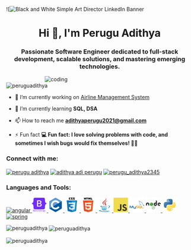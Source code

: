 ![![Black and White Simple Art Director LinkedIn Banner](https://github.com/user-attachments/assets/88b87ef0-7494-4cba-8f98-a67dbdac21f9)

<h1 align="center">Hi 👋, I'm Perugu Adithya</h1>
<h3 align="center">Passionate Software Engineer dedicated to full-stack development, scalable solutions, and mastering emerging technologies.</h3>
<img align="right" alt="coding" width="400" src="https://www.bing.com/th/id/OGC.c4f313e43be092a0faf3ffb61dfd6686?pid=1.7&rurl=https%3a%2f%2fmedia.giphy.com%2fmedia%2fYnS7j9pwnECXLMrI4t%2fgiphy.gif&ehk=wGANNeEeTqIATSfH9A6h73H%2bR%2fghyvDHoUYAmeFvTgU%3d">

<p align="left"> <img src="https://komarev.com/ghpvc/?username=peruguadithya&label=Profile%20views&color=0e75b6&style=flat" alt="peruguadithya" /> </p>

- 🔭 I’m currently working on [Airline Management System](https://github.com/PERUGUADITHYA/AirlineManagementSystem)

- 🌱 I’m currently learning **SQL, DSA**

- 📫 How to reach me **adithyaperugu2021@gmail.com**

- ⚡ Fun fact **💻 Fun fact: I love solving problems with code, and sometimes I wish bugs would fix themselves! 🐛🚀**

<h3 align="left">Connect with me:</h3>
<p align="left">
<a href="https://linkedin.com/in/perugu adithya" target="blank"><img align="center" src="https://raw.githubusercontent.com/rahuldkjain/github-profile-readme-generator/master/src/images/icons/Social/linked-in-alt.svg" alt="perugu adithya" height="30" width="40" /></a>
<a href="https://fb.com/adithya adi perugu" target="blank"><img align="center" src="https://raw.githubusercontent.com/rahuldkjain/github-profile-readme-generator/master/src/images/icons/Social/facebook.svg" alt="adithya adi perugu" height="30" width="40" /></a>
<a href="https://instagram.com/perugu_adithya2345" target="blank"><img align="center" src="https://raw.githubusercontent.com/rahuldkjain/github-profile-readme-generator/master/src/images/icons/Social/instagram.svg" alt="perugu_adithya2345" height="30" width="40" /></a>
</p>

<h3 align="left">Languages and Tools:</h3>
<p align="left"> <a href="https://angular.io" target="_blank" rel="noreferrer"> <img src="https://angular.io/assets/images/logos/angular/angular.svg" alt="angular" width="40" height="40"/> </a> <a href="https://getbootstrap.com" target="_blank" rel="noreferrer"> <img src="https://raw.githubusercontent.com/devicons/devicon/master/icons/bootstrap/bootstrap-plain-wordmark.svg" alt="bootstrap" width="40" height="40"/> </a> <a href="https://www.cprogramming.com/" target="_blank" rel="noreferrer"> <img src="https://raw.githubusercontent.com/devicons/devicon/master/icons/c/c-original.svg" alt="c" width="40" height="40"/> </a> <a href="https://www.w3schools.com/css/" target="_blank" rel="noreferrer"> <img src="https://raw.githubusercontent.com/devicons/devicon/master/icons/css3/css3-original-wordmark.svg" alt="css3" width="40" height="40"/> </a> <a href="https://www.w3.org/html/" target="_blank" rel="noreferrer"> <img src="https://raw.githubusercontent.com/devicons/devicon/master/icons/html5/html5-original-wordmark.svg" alt="html5" width="40" height="40"/> </a> <a href="https://www.java.com" target="_blank" rel="noreferrer"> <img src="https://raw.githubusercontent.com/devicons/devicon/master/icons/java/java-original.svg" alt="java" width="40" height="40"/> </a> <a href="https://developer.mozilla.org/en-US/docs/Web/JavaScript" target="_blank" rel="noreferrer"> <img src="https://raw.githubusercontent.com/devicons/devicon/master/icons/javascript/javascript-original.svg" alt="javascript" width="40" height="40"/> </a> <a href="https://www.mysql.com/" target="_blank" rel="noreferrer"> <img src="https://raw.githubusercontent.com/devicons/devicon/master/icons/mysql/mysql-original-wordmark.svg" alt="mysql" width="40" height="40"/> </a> <a href="https://nodejs.org" target="_blank" rel="noreferrer"> <img src="https://raw.githubusercontent.com/devicons/devicon/master/icons/nodejs/nodejs-original-wordmark.svg" alt="nodejs" width="40" height="40"/> </a> <a href="https://www.python.org" target="_blank" rel="noreferrer"> <img src="https://raw.githubusercontent.com/devicons/devicon/master/icons/python/python-original.svg" alt="python" width="40" height="40"/> </a> <a href="https://spring.io/" target="_blank" rel="noreferrer"> <img src="https://www.vectorlogo.zone/logos/springio/springio-icon.svg" alt="spring" width="40" height="40"/> </a> </p>

<p><img align="left" src="https://github-readme-stats.vercel.app/api/top-langs?username=peruguadithya&show_icons=true&locale=en&layout=compact" alt="peruguadithya" /></p>

<p>&nbsp;<img align="center" src="https://github-readme-stats.vercel.app/api?username=peruguadithya&show_icons=true&locale=en" alt="peruguadithya" /></p>

<p><img align="center" src="https://github-readme-streak-stats.herokuapp.com/?user=peruguadithya&" alt="peruguadithya" /></p>
